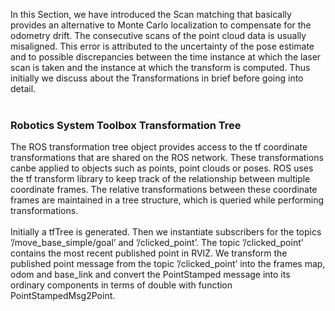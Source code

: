 In this Section, we have introduced the Scan matching that basically provides an alternative to Monte
Carlo localization to compensate for the odometry drift.  The consecutive scans of the point cloud data is usually 
misaligned. This error is attributed to the uncertainty of the pose estimate and to possible
discrepancies between the time instance at which the laser scan is taken and the instance
at which the transform is computed. Thus initially we discuss about the Transformations in brief 
before going into detail.<br /><br />

<h3>Robotics System Toolbox Transformation Tree</h3>
The ROS transformation tree object provides access to the tf coordinate transformations
that are shared on the ROS network. These transformations canbe applied to objects such as
points, point clouds or poses.  ROS uses the tf transform library to keep
track of the relationship between multiple coordinate frames. The relative transformations
between these coordinate frames are maintained in a tree structure, which is queried while 
performing transformations.<br /><br />
Initially a tfTree is generated. Then we instantiate subscribers for the topics ’/move_base_simple/goal’ and
’/clicked_point’. The topic ’/clicked_point’ contains the most recent published
point in RVIZ. We transform the published point message from the topic ’/clicked_point’ into the
frames map, odom and base_link and convert the PointStamped message into its ordinary components in 
terms of double with function PointStampedMsg2Point.
